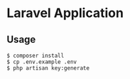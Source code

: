 # Laravel Application 

## Usage

```
$ composer install
$ cp .env.example .env
$ php artisan key:generate
```

